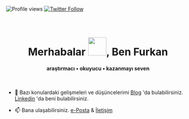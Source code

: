 ![Profile views](https://gpvc.arturio.dev/furkanpekercom)
<a href="https://twitter.com/furkanmarker" ><img alt="Twitter Follow" src="https://img.shields.io/twitter/follow/furkanmarker?style=social"></a>

<br />

<h1 align="center">Merhabalar <img src="https://media0.giphy.com/media/3o7TKJNFVZ4xCMriFy/giphy.gif?cid=ecf05e474s4p2vx625o09izb76tvbfi7nafqlwnucm5jr2ny&rid=giphy.gif&ct=g" width="50px">, Ben Furkan</h1>
<h4 align="center">araştırmacı • okuyucu • kazanmayı seven</h4>

<br />

- 📝 Bazı konulardaki gelişmeleri ve düşüncelerimi [Blog](https://www.furkanpeker.com/) 'da bulabilirsiniz. [Linkedin](https://www.linkedin.com/in/nurettin-furkan-peker/) 'da beni bulabilirsiniz.

- 📫 Bana ulaşabilirsiniz. <a href="mailto:peker@furkanpeker.com">e-Posta</a> & [İletişim](https://www.furkanpeker.com/iletisim/)
